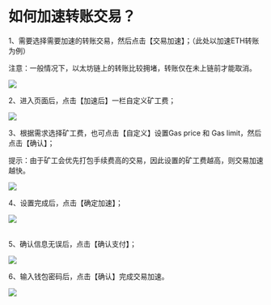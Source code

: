 # 如何加速转账交易？

1、需要选择需要加速的转账交易，然后点击【交易加速】；（此处以加速ETH转账为例）

注意：一般情况下，以太坊链上的转账比较拥堵，转账仅在未上链前才能取消。

![](<../.gitbook/assets/jia-su-1 (2).png>)

2、进入页面后，点击【加速后】一栏自定义矿工费；

![](<../.gitbook/assets/jia-su-3 (2).png>)

3、根据需求选择矿工费，也可点击【自定义】设置Gas price 和 Gas limit，然后点击【确认】；

提示：由于矿工会优先打包手续费高的交易，因此设置的矿工费越高，则交易加速越快。

![](../.gitbook/assets/jia-su-4-1.png)

4、设置完成后，点击【确定加速】；

![](<../.gitbook/assets/jia-su-2 (2).png>)

\
5、确认信息无误后，点击【确认支付】；

![](<../.gitbook/assets/jia-su-5 (1).png>)

6、输入钱包密码后，点击【确认】完成交易加速。

![](../.gitbook/assets/jia-su-6.png)
